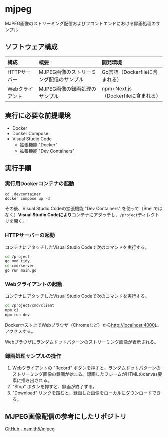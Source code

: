 # mjpeg

MJPEG画像のストリーミング配信およびフロントエンドにおける録画処理のサンプル

## ソフトウェア構成

|構成|概要|開発環境|
|:---|:---|:---|
|HTTPサーバー|MJPEG画像のストリーミング配信のサンプル|Go言語（Dockerfileに含まれる）|
|Webクライアント|MJPEG画像の録画処理のサンプル|npm+Next.js（Dockerfileに含まれる）|

## 実行に必要な前提環境

- Docker
- Docker Compose
- Visual Studio Code
    - 拡張機能 "Docker"
    - 拡張機能 "Dev Containers"

## 実行手順

### 実行用Dockerコンテナの起動

```pwsh
cd .devcontainer
docker compose up -d
```

その後、Visual Studio Codeの拡張機能 "Dev Containers" を使って（Shellではなく）**Visual Studio Codeにより**コンテナにアタッチし、`/project`ディレクトリを開く。

### HTTPサーバーの起動

コンテナにアタッチしたVisual Studio Codeで次のコマンドを実行する。

```bash
cd /project
go mod tidy
cd cmd/server
go run main.go
```

### Webクライアントの起動

コンテナにアタッチしたVisual Studio Codeで次のコマンドを実行する。

```bash
cd /project/cmd/client
npm ci
npm run dev
```

Dockerホスト上でWebブラウザ（Chromeなど）から[http://localhost:4000](http://localhost:4000)にアクセスする。

Webブラウザにランダムドットパターンのストリーミング画像が表示される。

### 録画処理サンプルの操作

1. Webクライアントの "Record" ボタンを押すと、ランダムドットパターンのストリーミング画像の録画が始まる。録画したフレームがHTMLのcanvas要素に描き出される。
1. "Stop" ボタンを押すと、録画が終了する。
1. "Download" リンクを踏むと、録画した画像をローカルにダウンロードできる。

## MJPEG画像配信の参考にしたリポジトリ

[GitHub - nsmith5/mjpeg](https://github.com/nsmith5/mjpeg)
